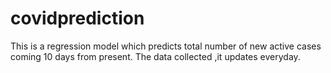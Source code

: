 # covidprediction
  This is a regression model which predicts total number of new active cases coming 10 days from present.
  The data collected ,it updates everyday.
  
